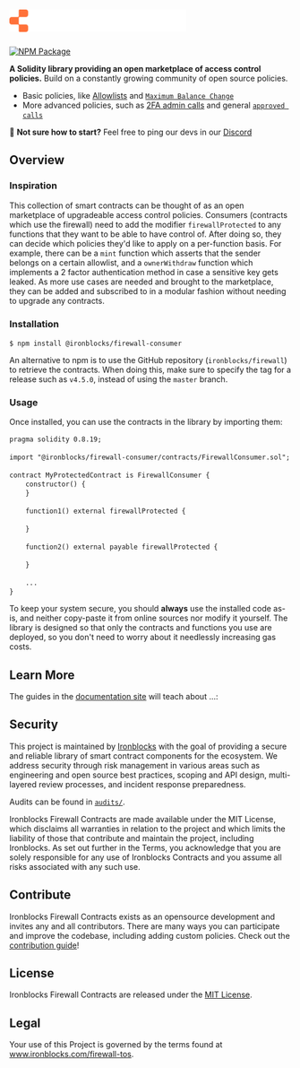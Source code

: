 # <img src="ironblocks-logo.svg" alt="Ironblocks" height="40px">

[![NPM Package](https://img.shields.io/npm/v/@ironblocks/firewall-consumer.svg)](https://www.npmjs.org/package/@ironblocks/firewall-consumer)

**A Solidity library providing an open marketplace of access control policies.** Build on a constantly growing community of open source policies.

 * Basic policies, like [Allowlists](./contracts/policies/AllowlistPolicy.sol) and [`Maximum Balance Change`](./contracts/policies/BalanceChangePolicy.sol)
 * More advanced policies, such as [2FA admin calls](./contracts/policies/AdminCallPolicy.sol) and general [`approved calls`](./contracts/policies/ApprovedCallsPolicy.sol)

:mage: **Not sure how to start?** Feel free to ping our devs in our [Discord](https://discord.com/invite/bHjwyrqsn6)

## Overview

### Inspiration

This collection of smart contracts can be thought of as an open marketplace of upgradeable access control policies. Consumers (contracts which use the firewall) need to add the modifier `firewallProtected` to any functions that they want to be able to have control of. After doing so, they can decide which policies they'd like to apply on a per-function basis. For example, there can be a `mint` function which asserts that the sender belongs on a certain allowlist, and a `ownerWithdraw` function which implements a 2 factor authentication method in case a sensitive key gets leaked. As more use cases are needed and brought to the marketplace, they can be added and subscribed to in a modular fashion without needing to upgrade any contracts.

### Installation

```
$ npm install @ironblocks/firewall-consumer
```

An alternative to npm is to use the GitHub repository (`ironblocks/firewall`) to retrieve the contracts. When doing this, make sure to specify the tag for a release such as `v4.5.0`, instead of using the `master` branch.

### Usage

Once installed, you can use the contracts in the library by importing them:

```solidity
pragma solidity 0.8.19;

import "@ironblocks/firewall-consumer/contracts/FirewallConsumer.sol";

contract MyProtectedContract is FirewallConsumer {
    constructor() {
    }

    function1() external firewallProtected {

    }

    function2() external payable firewallProtected {

    }

    ...
}
```

To keep your system secure, you should **always** use the installed code as-is, and neither copy-paste it from online sources nor modify it yourself. The library is designed so that only the contracts and functions you use are deployed, so you don't need to worry about it needlessly increasing gas costs.

## Learn More

The guides in the [documentation site](https://www.ironblocks.com/) will teach about ...:

## Security

This project is maintained by [Ironblocks](https://www.ironblocks.com/) with the goal of providing a secure and reliable library of smart contract components for the ecosystem. We address security through risk management in various areas such as engineering and open source best practices, scoping and API design, multi-layered review processes, and incident response preparedness.

Audits can be found in [`audits/`](./audits).

Ironblocks Firewall Contracts are made available under the MIT License, which disclaims all warranties in relation to the project and which limits the liability of those that contribute and maintain the project, including Ironblocks. As set out further in the Terms, you acknowledge that you are solely responsible for any use of Ironblocks Contracts and you assume all risks associated with any such use.

## Contribute

Ironblocks Firewall Contracts exists as an opensource development and invites any and all contributors. There are many ways you can participate and improve the codebase, including adding custom policies. Check out the [contribution guide](CONTRIBUTING.md)!

## License

Ironblocks Firewall Contracts are released under the [MIT License](LICENSE).

## Legal

Your use of this Project is governed by the terms found at www.ironblocks.com/firewall-tos.